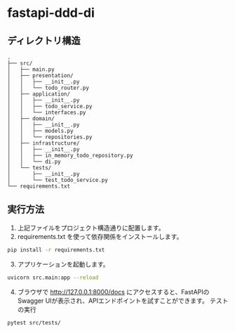 # fastapi-ddd-di

## ディレクトリ構造
```plaintext
.
├── src/
│   ├── main.py
│   ├── presentation/
│   │   ├── __init__.py
│   │   └── todo_router.py
│   ├── application/
│   │   ├── __init__.py
│   │   ├── todo_service.py
│   │   └── interfaces.py
│   ├── domain/
│   │   ├── __init__.py
│   │   ├── models.py
│   │   └── repositories.py
│   ├── infrastructure/
│   │   ├── __init__.py
│   │   ├── in_memory_todo_repository.py
│   │   └── di.py
│   └── tests/
│       ├── __init__.py
│       └── test_todo_service.py
└── requirements.txt
```

## 実行方法
1. 上記ファイルをプロジェクト構造通りに配置します。
2. requirements.txt を使って依存関係をインストールします。
```bash
pip install -r requirements.txt
```
3. アプリケーションを起動します。
```bash
uvicorn src.main:app --reload
```
4. ブラウザで http://127.0.0.1:8000/docs にアクセスすると、FastAPIのSwagger UIが表示され、APIエンドポイントを試すことができます。
テストの実行
```bash
pytest src/tests/
```
